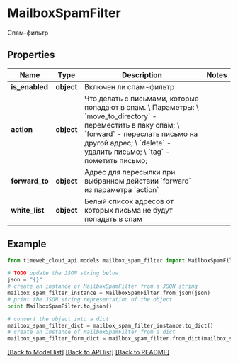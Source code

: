 # MailboxSpamFilter

Спам-фильтр

## Properties
Name | Type | Description | Notes
------------ | ------------- | ------------- | -------------
**is_enabled** | **object** | Включен ли спам-фильтр | 
**action** | **object** | Что делать с письмами, которые попадают в спам. \\  Параметры: \\  &#x60;move_to_directory&#x60; - переместить в паку спам; \\  &#x60;forward&#x60; - переслать письмо на другой адрес; \\  &#x60;delete&#x60; - удалить письмо; \\  &#x60;tag&#x60; - пометить письмо; | 
**forward_to** | **object** | Адрес для пересылки при выбранном действии &#x60;forward&#x60; из параметра &#x60;action&#x60; | 
**white_list** | **object** | Белый список адресов от которых письма не будут попадать в спам | 

## Example

```python
from timeweb_cloud_api.models.mailbox_spam_filter import MailboxSpamFilter

# TODO update the JSON string below
json = "{}"
# create an instance of MailboxSpamFilter from a JSON string
mailbox_spam_filter_instance = MailboxSpamFilter.from_json(json)
# print the JSON string representation of the object
print MailboxSpamFilter.to_json()

# convert the object into a dict
mailbox_spam_filter_dict = mailbox_spam_filter_instance.to_dict()
# create an instance of MailboxSpamFilter from a dict
mailbox_spam_filter_form_dict = mailbox_spam_filter.from_dict(mailbox_spam_filter_dict)
```
[[Back to Model list]](../README.md#documentation-for-models) [[Back to API list]](../README.md#documentation-for-api-endpoints) [[Back to README]](../README.md)


